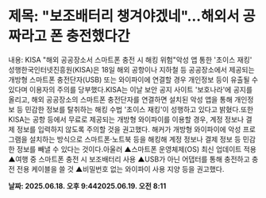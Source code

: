# **제목: "보조배터리 챙겨야겠네"…해외서 공짜라고 폰 충전했다간**

  내용: KISA "해외 공공장소서 스마트폰 충전 시 해킹 위험"악성 앱 통한 '초이스 재킹' 성행한국인터넷진흥원(KISA)은 18일 해외 공항이나 지하철 등 공공장소에서 제공되는 개방형 스마트폰 충전단자(USB) 또는 와이파이에 연결할 경우 개인정보 등이 유출될 수 있다며 이용자의 주의를 당부했다.KISA는 이날 보안 공지 사이트 '보호나라'에 공지를 올리고, 해외 공공장소의 스마트폰 충전단자를 연결하면 설치된 악성 앱을 통해 개인정보 등 민감한 정보를 탈취하는 해킹 수법 '초이스 재킹'이 성행하고 있다고 밝혔다.또한 KISA는 공항 등에서 무료로 제공되는 개방형 와이파이를 이용할 경우, 계정 정보나 결제 정보를 입력하지 않도록 주의할 것을 권고했다. 해커가 개방형 와이파이에 악성 프로그램을 설치하는 방식으로 스마트폰·노트북 등을 해킹해 계정 정보나 결제 정보 등 민감한 정보를 빼낼 수 있다는 것이다.아울러 ▲스마트폰 운영체제(OS) 최신 업데이트 적용 ▲여행 중 스마트폰 충전 시 보조배터리 사용 ▲USB가 아닌 어댑터를 통해 충전하고 충전 전용 케이블을 쓸 것 ▲비밀번호 없는 와이파이 사용 지양 등을 권고했다.

  **날짜: 2025.06.18. 오후 9:442025.06.19. 오전 8:11**